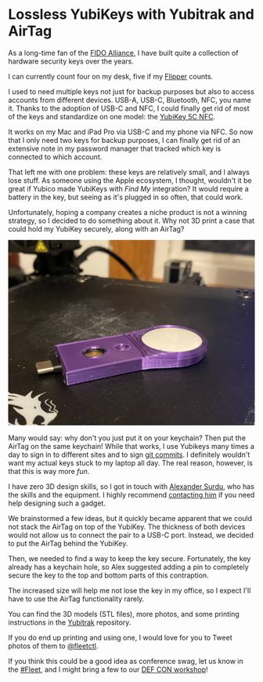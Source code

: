 # Lossless YubiKeys with Yubitrak and AirTag
As a long-time fan of the [FIDO Alliance](https://fidoalliance.org/), I have built quite a collection of hardware security keys over the years.

I can currently count four on my desk, five if my [Flipper](https://flipperzero.one/) counts.

I used to need multiple keys not just for backup purposes but also to access accounts from different devices. USB-A, USB-C, Bluetooth, NFC, you name it. Thanks to the adoption of USB-C and NFC, I could finally get rid of most of the keys and standardize on one model: the [YubiKey 5C NFC](https://www.yubico.com/ca/product/yubikey-5c-nfc/). 

It works on my Mac and iPad Pro via USB-C and my phone via NFC. So now that I only need two keys for backup purposes, I can finally get rid of an extensive note in my password manager that tracked which key is connected to which account. 

That left me with one problem: these keys are relatively small, and I always lose stuff. As someone using the Apple ecosystem, I thought, wouldn't it be great if Yubico made YubiKeys with *Find My* integration? It would require a battery in the key, but seeing as it's plugged in so often, that could work. 

Unfortunately, hoping a company creates a niche product is not a winning strategy, so I decided to
do something about it. Why not 3D print a case that could hold my YubiKey securely, along with an
AirTag?

![Yubitrak seen from the top with an Airtag](../website/assets/images/articles/lossless-yubikeys-with-yubitrak-and-airtag-2-2016x1512@2x.jpeg)



Many would say: why don't you just put it on your keychain? Then put the AirTag on the same keychain! While that works, I use Yubikeys many times a day to sign in to different sites and to sign [git commits](https://developers.yubico.com/PGP/Git_signing.html). I definitely wouldn't want my actual keys stuck to my laptop all day. The real reason, however, is that this is way more *fun*.

I have zero 3D design skills, so I got in touch with [Alexander Surdu](https://github.com/surdoozaphonics), who has the skills and the equipment. I highly recommend [contacting him](https://www.surdoozaphonics.com/3d-modeling) if you need help designing such a gadget.

We brainstormed a few ideas, but it quickly became apparent that we could not stack the AirTag on top of the YubiKey. The thickness of both devices would not allow us to connect the pair to a USB-C port. Instead, we decided to put the AirTag behind the YubiKey.

Then, we needed to find a way to keep the key secure. Fortunately, the key already has a keychain hole, so Alex suggested adding a pin to completely secure the key to the top and bottom parts of this contraption.




The increased size will help me not lose the key in my office, so I expect I'll have to use the AirTag functionality rarely. 

You can find the 3D models (STL files), more photos, and some printing instructions in the [Yubitrak](https://github.com/GuillaumeRoss/yubitrak/) repository.

If you do end up printing and using one, I would love for you to Tweet photos of them to [@fleetctl](https://twitter.com/fleetctl).

If you think this could be a good idea as conference swag, let us know in the [#Fleet](http://fleetdm.com/slack), and I might bring a few to our [DEF CON workshop](https://forum.defcon.org/node/241778)!



<meta name="category" value="security">
<meta name="authorGitHubUsername" value="GuillaumeRoss">
<meta name="authorFullName" value="Guillaume Ross">
<meta name="publishedOn" value="2022-06-16">
<meta name="articleTitle" value="Lossless YubiKeys with Yubitrak and AirTag">
<meta name="articleImageUrl" value="../website/assets/images/articles/lossless-yubikeys-with-yubitrak-and-airtag-cover-2016x1512@2x.jpeg">
